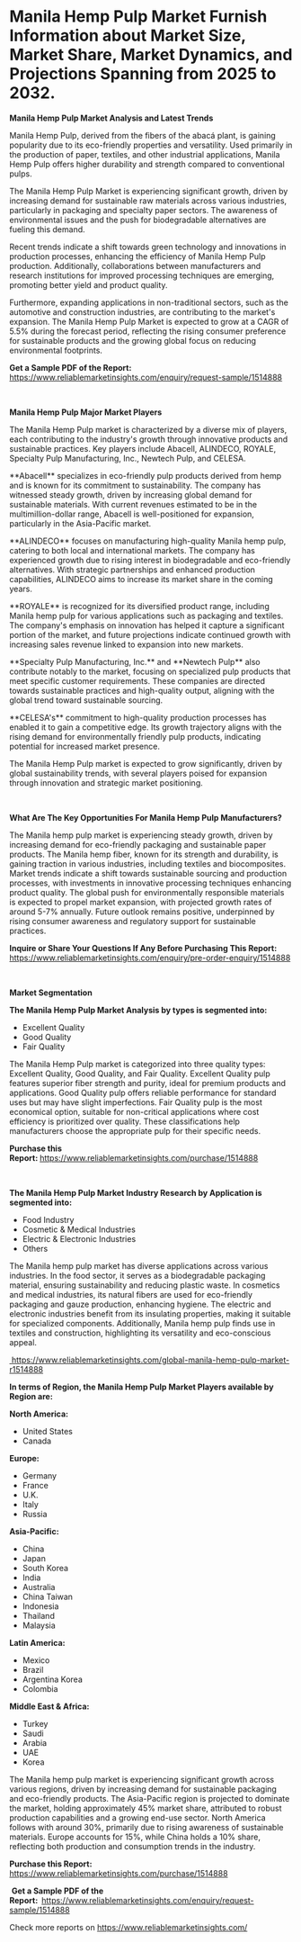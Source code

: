 <p><h1>Manila Hemp Pulp Market Furnish Information about Market Size, Market Share, Market Dynamics, and Projections Spanning from 2025 to 2032.</h1></p><p><strong>Manila Hemp Pulp Market Analysis and Latest Trends</strong></p>
<p><p>Manila Hemp Pulp, derived from the fibers of the abacá plant, is gaining popularity due to its eco-friendly properties and versatility. Used primarily in the production of paper, textiles, and other industrial applications, Manila Hemp Pulp offers higher durability and strength compared to conventional pulps. </p><p>The Manila Hemp Pulp Market is experiencing significant growth, driven by increasing demand for sustainable raw materials across various industries, particularly in packaging and specialty paper sectors. The awareness of environmental issues and the push for biodegradable alternatives are fueling this demand. </p><p>Recent trends indicate a shift towards green technology and innovations in production processes, enhancing the efficiency of Manila Hemp Pulp production. Additionally, collaborations between manufacturers and research institutions for improved processing techniques are emerging, promoting better yield and product quality. </p><p>Furthermore, expanding applications in non-traditional sectors, such as the automotive and construction industries, are contributing to the market's expansion. The Manila Hemp Pulp Market is expected to grow at a CAGR of 5.5% during the forecast period, reflecting the rising consumer preference for sustainable products and the growing global focus on reducing environmental footprints.</p></p>
<p><strong>Get a Sample PDF of the Report:&nbsp;</strong> <a href="https://www.reliablemarketinsights.com/enquiry/request-sample/1514888?utm_campaign=3520&utm_medium=2&utm_source=Github&utm_content=ia&utm_term=29032025&utm_id=manila-hemp-pulp">https://www.reliablemarketinsights.com/enquiry/request-sample/1514888</a></p>
<p>&nbsp;</p>
<p><strong>Manila Hemp Pulp Major Market Players</strong></p>
<p><p>The Manila Hemp Pulp market is characterized by a diverse mix of players, each contributing to the industry's growth through innovative products and sustainable practices. Key players include Abacell, ALINDECO, ROYALE, Specialty Pulp Manufacturing, Inc., Newtech Pulp, and CELESA.</p><p>**Abacell** specializes in eco-friendly pulp products derived from hemp and is known for its commitment to sustainability. The company has witnessed steady growth, driven by increasing global demand for sustainable materials. With current revenues estimated to be in the multimillion-dollar range, Abacell is well-positioned for expansion, particularly in the Asia-Pacific market.</p><p>**ALINDECO** focuses on manufacturing high-quality Manila hemp pulp, catering to both local and international markets. The company has experienced growth due to rising interest in biodegradable and eco-friendly alternatives. With strategic partnerships and enhanced production capabilities, ALINDECO aims to increase its market share in the coming years.</p><p>**ROYALE** is recognized for its diversified product range, including Manila hemp pulp for various applications such as packaging and textiles. The company's emphasis on innovation has helped it capture a significant portion of the market, and future projections indicate continued growth with increasing sales revenue linked to expansion into new markets.</p><p>**Specialty Pulp Manufacturing, Inc.** and **Newtech Pulp** also contribute notably to the market, focusing on specialized pulp products that meet specific customer requirements. These companies are directed towards sustainable practices and high-quality output, aligning with the global trend toward sustainable sourcing.</p><p>**CELESA's** commitment to high-quality production processes has enabled it to gain a competitive edge. Its growth trajectory aligns with the rising demand for environmentally friendly pulp products, indicating potential for increased market presence.</p><p>The Manila Hemp Pulp market is expected to grow significantly, driven by global sustainability trends, with several players poised for expansion through innovation and strategic market positioning.</p></p>
<p>&nbsp;</p>
<p><strong>What Are The Key Opportunities For Manila Hemp Pulp Manufacturers?</strong></p>
<p><p>The Manila hemp pulp market is experiencing steady growth, driven by increasing demand for eco-friendly packaging and sustainable paper products. The Manila hemp fiber, known for its strength and durability, is gaining traction in various industries, including textiles and biocomposites. Market trends indicate a shift towards sustainable sourcing and production processes, with investments in innovative processing techniques enhancing product quality. The global push for environmentally responsible materials is expected to propel market expansion, with projected growth rates of around 5-7% annually. Future outlook remains positive, underpinned by rising consumer awareness and regulatory support for sustainable practices.</p></p>
<p><strong>Inquire or Share Your Questions If Any Before Purchasing This Report:</strong> <a href="https://www.reliablemarketinsights.com/enquiry/pre-order-enquiry/1514888?utm_campaign=3520&utm_medium=2&utm_source=Github&utm_content=ia&utm_term=29032025&utm_id=manila-hemp-pulp">https://www.reliablemarketinsights.com/enquiry/pre-order-enquiry/1514888</a></p>
<p>&nbsp;</p>
<p><strong>Market Segmentation</strong></p>
<p><strong>The Manila Hemp Pulp Market Analysis by types is segmented into:</strong></p>
<p><ul><li>Excellent Quality</li><li>Good Quality</li><li>Fair Quality</li></ul></p>
<p><p>The Manila Hemp Pulp market is categorized into three quality types: Excellent Quality, Good Quality, and Fair Quality. Excellent Quality pulp features superior fiber strength and purity, ideal for premium products and applications. Good Quality pulp offers reliable performance for standard uses but may have slight imperfections. Fair Quality pulp is the most economical option, suitable for non-critical applications where cost efficiency is prioritized over quality. These classifications help manufacturers choose the appropriate pulp for their specific needs.</p></p>
<p><strong>Purchase this Report:&nbsp;</strong><a href="https://www.reliablemarketinsights.com/purchase/1514888?utm_campaign=3520&utm_medium=2&utm_source=Github&utm_content=ia&utm_term=29032025&utm_id=manila-hemp-pulp">https://www.reliablemarketinsights.com/purchase/1514888</a></p>
<p>&nbsp;</p>
<p><strong>The Manila Hemp Pulp Market Industry Research by Application is segmented into:</strong></p>
<p><ul><li>Food Industry</li><li>Cosmetic & Medical Industries</li><li>Electric & Electronic Industries</li><li>Others</li></ul></p>
<p><p>The Manila hemp pulp market has diverse applications across various industries. In the food sector, it serves as a biodegradable packaging material, ensuring sustainability and reducing plastic waste. In cosmetics and medical industries, its natural fibers are used for eco-friendly packaging and gauze production, enhancing hygiene. The electric and electronic industries benefit from its insulating properties, making it suitable for specialized components. Additionally, Manila hemp pulp finds use in textiles and construction, highlighting its versatility and eco-conscious appeal.</p></p>
<p><a href="https://www.reliablemarketinsights.com/global-manila-hemp-pulp-market-r1514888?utm_campaign=3520&utm_medium=2&utm_source=Github&utm_content=ia&utm_term=29032025&utm_id=manila-hemp-pulp">&nbsp;https://www.reliablemarketinsights.com/global-manila-hemp-pulp-market-r1514888</a></p>
<p><strong>In terms of Region, the Manila Hemp Pulp Market Players available by Region are:</strong></p>
<p>
    <p> <strong> North America: </strong>
        <ul>
            <li>United States</li>
            <li>Canada</li>
        </ul>
        </p> 
    <p> <strong> Europe: </strong>
        <ul>
            <li>Germany</li>
            <li>France</li>
            <li>U.K.</li>
            <li>Italy</li>
            <li>Russia</li>
        </ul>
        </p> 
    <p> <strong> Asia-Pacific: </strong>
        <ul>
            <li>China</li>
            <li>Japan</li>
            <li>South Korea</li>
            <li>India</li>
            <li>Australia</li>
            <li>China Taiwan</li>
            <li>Indonesia</li>
            <li>Thailand</li>
            <li>Malaysia</li>
        </ul>
        </p> 
    <p> <strong> Latin America: </strong>
        <ul>
            <li>Mexico</li>
            <li>Brazil</li>
            <li>Argentina Korea</li>
            <li>Colombia</li>
        </ul>
        </p> 
    <p> <strong> Middle East & Africa: </strong>
        <ul>
            <li>Turkey</li>
            <li>Saudi</li>
            <li>Arabia</li>
            <li>UAE</li>
            <li>Korea</li>
        </ul>
    </p>
    </p>
<p><p>The Manila hemp pulp market is experiencing significant growth across various regions, driven by increasing demand for sustainable packaging and eco-friendly products. The Asia-Pacific region is projected to dominate the market, holding approximately 45% market share, attributed to robust production capabilities and a growing end-use sector. North America follows with around 30%, primarily due to rising awareness of sustainable materials. Europe accounts for 15%, while China holds a 10% share, reflecting both production and consumption trends in the industry.</p></p>
<p><strong>Purchase this Report: </strong><a href="https://www.reliablemarketinsights.com/purchase/1514888?utm_campaign=3520&utm_medium=2&utm_source=Github&utm_content=ia&utm_term=29032025&utm_id=manila-hemp-pulp">https://www.reliablemarketinsights.com/purchase/1514888</a></p>
<p>&nbsp;<strong>Get a Sample PDF of the Report:&nbsp;&nbsp;</strong><a href="https://www.reliablemarketinsights.com/enquiry/request-sample/1514888?utm_campaign=3520&utm_medium=2&utm_source=Github&utm_content=ia&utm_term=29032025&utm_id=manila-hemp-pulp">https://www.reliablemarketinsights.com/enquiry/request-sample/1514888</a></p>
<p><strong></strong></p>
<p>Check more reports on <a href="https://www.reliablemarketinsights.com/?utm_campaign=3520&utm_medium=2&utm_source=Github&utm_content=ia&utm_term=29032025&utm_id=manila-hemp-pulp">https://www.reliablemarketinsights.com/</a></p>
